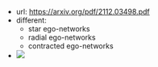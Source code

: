 
- url: https://arxiv.org/pdf/2112.03498.pdf
- different:
  - star ego-networks
  - radial ego-networks
  - contracted ego-networks
- ![](/assets/images/2023-05-02-20-51-56.png)